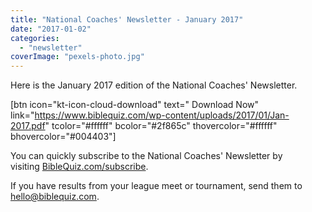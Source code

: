 ```yaml
---
title: "National Coaches' Newsletter - January 2017"
date: "2017-01-02"
categories: 
  - "newsletter"
coverImage: "pexels-photo.jpg"
---
```


Here is the January 2017 edition of the National Coaches' Newsletter.

\[btn icon="kt-icon-cloud-download" text=" Download Now" link="https://www.biblequiz.com/wp-content/uploads/2017/01/Jan-2017.pdf" tcolor="#ffffff" bcolor="#2f865c" thovercolor="#ffffff" bhovercolor="#004403"\]

You can quickly subscribe to the National Coaches' Newsletter by visiting [BibleQuiz.com/subscribe](https://www.biblequiz.com/subscribe/).

If you have results from your league meet or tournament, send them to [hello@biblequiz.com](mailto:hello@biblequiz.com).

